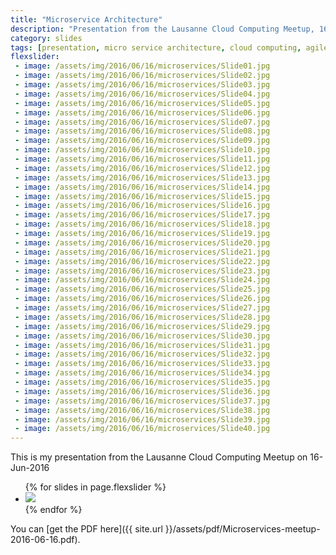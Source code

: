 ```yaml
---
title: "Microservice Architecture"
description: "Presentation from the Lausanne Cloud Computing Meetup, 16-Jun-2016"
category: slides 
tags: [presentation, micro service architecture, cloud computing, agile]
flexslider: 
 - image: /assets/img/2016/06/16/microservices/Slide01.jpg
 - image: /assets/img/2016/06/16/microservices/Slide02.jpg
 - image: /assets/img/2016/06/16/microservices/Slide03.jpg
 - image: /assets/img/2016/06/16/microservices/Slide04.jpg
 - image: /assets/img/2016/06/16/microservices/Slide05.jpg
 - image: /assets/img/2016/06/16/microservices/Slide06.jpg
 - image: /assets/img/2016/06/16/microservices/Slide07.jpg
 - image: /assets/img/2016/06/16/microservices/Slide08.jpg
 - image: /assets/img/2016/06/16/microservices/Slide09.jpg
 - image: /assets/img/2016/06/16/microservices/Slide10.jpg
 - image: /assets/img/2016/06/16/microservices/Slide11.jpg
 - image: /assets/img/2016/06/16/microservices/Slide12.jpg
 - image: /assets/img/2016/06/16/microservices/Slide13.jpg
 - image: /assets/img/2016/06/16/microservices/Slide14.jpg
 - image: /assets/img/2016/06/16/microservices/Slide15.jpg
 - image: /assets/img/2016/06/16/microservices/Slide16.jpg
 - image: /assets/img/2016/06/16/microservices/Slide17.jpg
 - image: /assets/img/2016/06/16/microservices/Slide18.jpg
 - image: /assets/img/2016/06/16/microservices/Slide19.jpg
 - image: /assets/img/2016/06/16/microservices/Slide20.jpg
 - image: /assets/img/2016/06/16/microservices/Slide21.jpg
 - image: /assets/img/2016/06/16/microservices/Slide22.jpg
 - image: /assets/img/2016/06/16/microservices/Slide23.jpg
 - image: /assets/img/2016/06/16/microservices/Slide24.jpg
 - image: /assets/img/2016/06/16/microservices/Slide25.jpg
 - image: /assets/img/2016/06/16/microservices/Slide26.jpg
 - image: /assets/img/2016/06/16/microservices/Slide27.jpg
 - image: /assets/img/2016/06/16/microservices/Slide28.jpg
 - image: /assets/img/2016/06/16/microservices/Slide29.jpg
 - image: /assets/img/2016/06/16/microservices/Slide30.jpg
 - image: /assets/img/2016/06/16/microservices/Slide31.jpg
 - image: /assets/img/2016/06/16/microservices/Slide32.jpg
 - image: /assets/img/2016/06/16/microservices/Slide33.jpg
 - image: /assets/img/2016/06/16/microservices/Slide34.jpg
 - image: /assets/img/2016/06/16/microservices/Slide35.jpg
 - image: /assets/img/2016/06/16/microservices/Slide36.jpg
 - image: /assets/img/2016/06/16/microservices/Slide37.jpg
 - image: /assets/img/2016/06/16/microservices/Slide38.jpg
 - image: /assets/img/2016/06/16/microservices/Slide39.jpg
 - image: /assets/img/2016/06/16/microservices/Slide40.jpg
---
```



This is my presentation from the Lausanne Cloud Computing Meetup on 16-Jun-2016


<div class="flexslider">
	<ul style="margin-left = 0;" class="slides">
		{% for slides in page.flexslider %}
			<li>
				<img src="{{ slides.image }}" />
			</li>
		{% endfor %}
	</ul>					
</div>

You can [get the PDF here]({{ site.url }}/assets/pdf/Microservices-meetup-2016-06-16.pdf).

